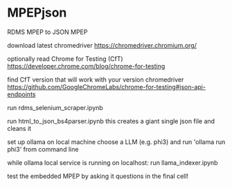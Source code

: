 # MPEPjson
RDMS MPEP to JSON MPEP

download latest chromedriver
https://chromedriver.chromium.org/

optionally read Chrome for Testing (CfT)
https://developer.chrome.com/blog/chrome-for-testing

find CfT version that will work with your version chromedriver
https://github.com/GoogleChromeLabs/chrome-for-testing#json-api-endpoints

run rdms_selenium_scraper.ipynb

run html_to_json_bs4parser.ipynb
this creates a giant single json file
and cleans it

set up ollama on local machine
choose a LLM (e.g. phi3) and run 'ollama run phi3' from command line

while ollama local service is running on localhost:
run llama_indexer.ipynb

test the embedded MPEP by asking it questions in the final cell!
